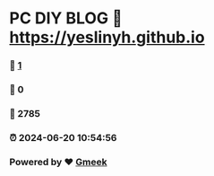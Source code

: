 # PC DIY BLOG :link: https://yeslinyh.github.io 
### :page_facing_up: [1](https://yeslinyh.github.io/tag.html) 
### :speech_balloon: 0 
### :hibiscus: 2785 
### :alarm_clock: 2024-06-20 10:54:56 
### Powered by :heart: [Gmeek](https://github.com/Meekdai/Gmeek)
